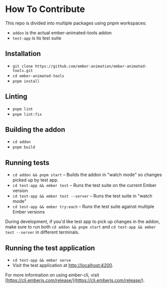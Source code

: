 # How To Contribute

This repo is divided into multiple packages using pnpm workspaces:

- `addon` is the actual ember-animated-tools addon
- `test-app` is its test suite

## Installation

- `git clone https://github.com/ember-animation/ember-animated-tools.git`
- `cd ember-animated-tools`
- `pnpm install`

## Linting

- `pnpm lint`
- `pnpm lint:fix`

## Building the addon

- `cd addon`
- `pnpm build`

## Running tests

- `cd addon && pnpm start` – Builds the addon in "watch mode" so changes picked up by test app.
- `cd test-app && ember test` – Runs the test suite on the current Ember version
- `cd test-app && ember test --server` – Runs the test suite in "watch mode"
- `cd test-app && ember try:each` – Runs the test suite against multiple Ember versions

During development, if you'd like test app to pick up changes in the addon, make sure to run both
`cd addon && pnpm start` and `cd test-app && ember test --server` in different terminals.

## Running the test application

- `cd test-app && ember serve`
- Visit the test application at [http://localhost:4200](http://localhost:4200).

For more information on using ember-cli, visit [https://cli.emberjs.com/release/](https://cli.emberjs.com/release/).
